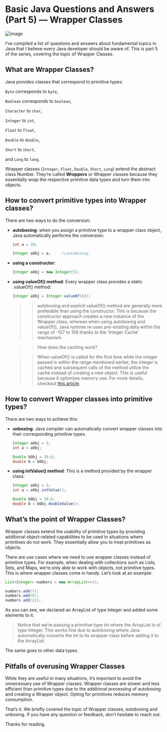 # Basic Java Questions and Answers (Part 5) — Wrapper Classes
![image](https://github.com/Firasama29/my-blog/assets/67781796/05a1aea5-e0c2-48c8-a226-058d4474a86d)

I’ve compiled a list of questions and answers about fundamental topics in Java that I believe every Java developer should be aware of. This is part 5 of the series, covering the topic of Wrapper Classes.

## What are Wrapper Classes?
Java provides classes that correspond to primitive types:

`Byte` corresponds to `byte`,

`Boolean` corresponds to `boolean`,

`Character` to `char`,

`Integer` to `int`,

`Float` to `float`,

`Double` to `double`,

`Short` to `short`,

and `Long` to `long`.

Wrapper classes (`Integer`, `Float`, `Double`, `Short`, `Long`) extend the abstract class Number. They’re called ***Wrappers*** or Wrapper classes because they essentially wrap the respective primitive data types and turn them into objects.

## How to convert primitive types into Wrapper classes?

There are two ways to do the conversion:

- **autoboxing**: when you assign a primitive type to a wrapper class object, Java automatically performs the conversion:
  ```java
  int a = 20;

  Integer aObj = a;     //autoboxing
  ```
- **using a constructor**:
  ```java
  Integer aObj = new Integer(5);
  ```
- **using valueOf() method**: Every wrapper class provides a static .valueOf() method:
  ```java
  Integer aObj = Integer.valueOf(62);
  ```

  >> autoboxing and explicit valueOf() method are generally more preferable than using the constructor. This is because the constructor approach creates a new instance of the Wrapper class, whereas when using autoboxing and valueOf(), Java runtime re-uses pre-existing data within the range of -157 to 158 thanks to the ‘Integer Cache’ mechanism.

  >> How does the caching work?

  >> When valueOf() is called for the first time while the integer passed is within the range mentioned earlier, the integer is cached and subsequent calls of the method utilize the cache instead of creating a new object. This is useful because it optimizes memory use. For more details, checkout [this article](https://medium.com/javarevisited/why-is-1-1-is-true-but-1000-1000-is-false-when-dealing-with-wrapper-classes-in-java-53c5a45ed687).
  >>

## How to convert Wrapper classes into primitive types?
There are two ways to achieve this:
- **unboxing**: Java compiler can automatically convert wrapper classes into their corresponding primitive types.
  ```java
  Integer aObj = 5;
  int a = aObj;
  
  Double bObj = 30.6;
  double b = bObj;
  ```
- **using intValue() method**: This is a method provided by the wrapper class:
  ```java
  Integer aObj = 5;
  int a = aObj.intValue();

  Double bObj = 30.6;
  double b = bObj.doubleValue();
  ```

## What’s the point of Wrapper Classes?
Wrapper classes extend the usability of primitive types by providing additional object-related capabilities to be used in situations where primitives do not work. They essentially allow you to treat primitives as objects.

There are use cases where we need to use wrapper classes instead of primitive types. For example, when dealing with collections such as Lists, Sets, and Maps, we’re only able to work with objects, not primitive types. This is where wrapper classes come in handy. Let’s look at an example:

```java
List<Integer> numbers = new ArrayList<>();

numbers.add(7);
numbers.add(9);
numbers.add(12);
```
As you can see, we declared an ArrayList of type Integer and added some elements to it.

> Notice that we’re passing a primitive type int where the ArrayList is of type Integer. This works fine due to autoboxing where Java automatically converts the int to its wrapper class before adding it to the ArrayList.

The same goes to other data types.

## Pitfalls of overusing Wrapper Classes

While they are useful in many situations, it’s important to avoid the unnecessary use of Wrapper classes. Wrapper classes are slower and less efficient than primitive types due to the additional processing of autoboxing and creating a Wrapper object. Opting for primitives reduces memory consumption.

That’s it. We briefly covered the topic of Wrapper classes, autoboxing and unboxing. If you have any question or feedback, don’t hesitate to reach out.

Thanks for reading.
